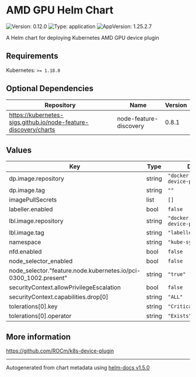 # AMD GPU Helm Chart

![Version: 0.12.0](https://img.shields.io/badge/Version-0.12.0-informational?style=flat-square) ![Type: application](https://img.shields.io/badge/Type-application-informational?style=flat-square) ![AppVersion: 1.25.2.7](https://img.shields.io/badge/AppVersion-1.25.2.7-informational?style=flat-square)

A Helm chart for deploying Kubernetes AMD GPU device plugin

## Requirements

Kubernetes: `>= 1.18.0`

## Optional Dependencies

| Repository | Name | Version |
|------------|------|---------|
| https://kubernetes-sigs.github.io/node-feature-discovery/charts | node-feature-discovery | 0.8.1 |

## Values

| Key | Type | Default | Description |
|-----|------|---------|-------------|
| dp.image.repository | string | `"docker.io/rocm/k8s-device-plugin"` |  |
| dp.image.tag | string | `""` |  |
| imagePullSecrets | list | `[]` |  |
| labeller.enabled | bool | `false` |  |
| lbl.image.repository | string | `"docker.io/rocm/k8s-device-plugin"` |  |
| lbl.image.tag | string | `"labeller-latest"` |  |
| namespace | string | `"kube-system"` |  |
| nfd.enabled | bool | `false` |  |
| node_selector_enabled | bool | `false` |  |
| node_selector."feature.node.kubernetes.io/pci-0300_1002.present" | string | `"true"` |  |
| securityContext.allowPrivilegeEscalation | bool | `false` |  |
| securityContext.capabilities.drop[0] | string | `"ALL"` |  |
| tolerations[0].key | string | `"CriticalAddonsOnly"` |  |
| tolerations[0].operator | string | `"Exists"` |  |

## More information

https://github.com/ROCm/k8s-device-plugin

----------------------------------------------
Autogenerated from chart metadata using [helm-docs v1.5.0](https://github.com/norwoodj/helm-docs/releases/v1.5.0)
